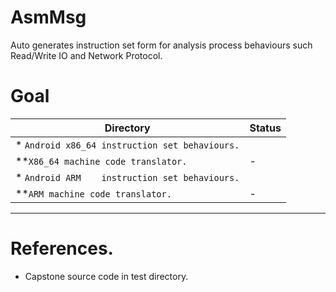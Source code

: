 AsmMsg
======

Auto generates instruction set form for analysis process behaviours such Read/Write IO and Network Protocol.

Goal
=====

|      Directory                                | Status |
|-----------------------------------------------|--------|
| * `Android x86_64 instruction set behaviours.`|        |
| **`X86_64 machine code translator.`            |   -    |
| * `Android ARM    instruction set behaviours.`|        |
| **`ARM machine code translator.`               |   -    |
----------------------------------------------------------


References.
==========

* Capstone source code in test directory.
